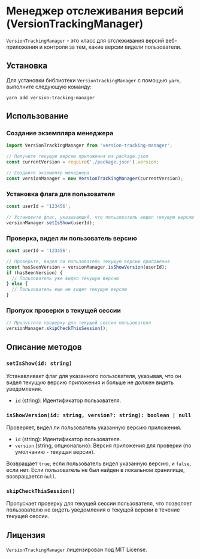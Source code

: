 # Менеджер отслеживания версий (VersionTrackingManager)

`VersionTrackingManager` - это класс для отслеживания версий веб-приложения и контроля за тем, какие версии видели пользователи.

## Установка

Для установки библиотеки `VersionTrackingManager` с помощью `yarn`, выполните следующую команду:

```shell
yarn add version-tracking-manager
```

## Использование

### Создание экземпляра менеджера

```javascript
import VersionTrackingManager from 'version-tracking-manager';

// Получите текущую версию приложения из package.json
const currentVersion = require('./package.json').version;

// Создайте экземпляр менеджера
const versionManager = new VersionTrackingManager(currentVersion);
```

### Установка флага для пользователя

```javascript
const userId = '123456';

// Установите флаг, указывающий, что пользователь видел текущую версию
versionManager.setIsShow(userId);
```

### Проверка, видел ли пользователь версию

```javascript
const userId = '123456';

// Проверьте, видел ли пользователь текущую версию приложения
const hasSeenVersion = versionManager.isShowVersion(userId);
if (hasSeenVersion) {
  // Пользователь уже видел текущую версию
} else {
  // Пользователь еще не видел текущую версию
}
```

### Пропуск проверки в текущей сессии

```javascript
// Пропустите проверку для текущей сессии пользователя
versionManager.skipCheckThisSession();
```

## Описание методов

### `setIsShow(id: string)`

Устанавливает флаг для указанного пользователя, указывая, что он видел текущую версию приложения и больше не должен видеть уведомления.

- `id` (string): Идентификатор пользователя.

### `isShowVersion(id: string, version?: string): boolean | null`

Проверяет, видел ли пользователь указанную версию приложения.

- `id` (string): Идентификатор пользователя.
- `version` (string, опционально): Версия приложения для проверки (по умолчанию - текущая версия).

Возвращает `true`, если пользователь видел указанную версию, и `false`, если нет. Если пользователь не был найден в локальном хранилище, возвращается `null`.

### `skipCheckThisSession()`

Пропускает проверку для текущей сессии пользователя, что позволяет пользователю не видеть уведомления о текущей версии в течение текущей сессии.

## Лицензия

`VersionTrackingManager` лицензирован под MIT License.

